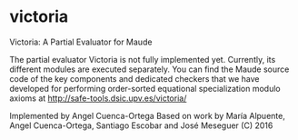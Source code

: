 # victoria
Victoria: A Partial Evaluator for Maude

The partial evaluator Victoria is not fully implemented yet. Currently, its different modules are executed separately. You can find the Maude source code of the key components and dedicated checkers that we have developed for performing order-sorted equational specialization modulo axioms at http://safe-tools.dsic.upv.es/victoria/

Implemented by Angel Cuenca-Ortega Based on work by María Alpuente, Angel Cuenca-Ortega, Santiago Escobar and José Meseguer (C) 2016

